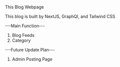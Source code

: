 This Blog Webpage

This blog is built by NextJS, GraphQl, and Tailwind CSS

---Main Function---
1) Blog Feeds
2) Category

---Future Update Plan---

1) Admin Posting Page


